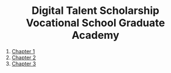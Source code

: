<h1 align="center"> Digital Talent Scholarship <br> Vocational School Graduate Academy </h1>

1. [Chapter 1](#)
2. [Chapter 2](https://github.com/hattamaulana/digital-talent-scholarship/tree/chapter02)
3. [Chapter 3](https://github.com/hattamaulana/dts2019-mobile/tree/chapter03)
